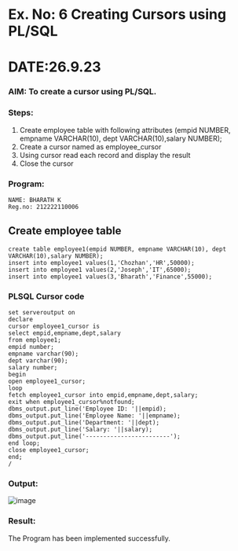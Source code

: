 # Ex. No: 6 Creating Cursors using PL/SQL
# DATE:26.9.23
### AIM: To create a cursor using PL/SQL.

### Steps:
1. Create employee table with following attributes (empid NUMBER, empname VARCHAR(10), dept VARCHAR(10),salary NUMBER);
2. Create a cursor named as employee_cursor
3. Using cursor read each record and display the result
4. Close the cursor

### Program:
```
NAME: BHARATH K
Reg.no: 212222110006
```
## Create employee table
```
create table employee1(empid NUMBER, empname VARCHAR(10), dept VARCHAR(10),salary NUMBER);
insert into employee1 values(1,'Chozhan','HR',50000);
insert into employee1 values(2,'Joseph','IT',65000);
insert into employee1 values(3,'Bharath','Finance',55000);
```
### PLSQL Cursor code

```
set serveroutput on 
declare
cursor employee1_cursor is
select empid,empname,dept,salary
from employee1;
empid number;
empname varchar(90);
dept varchar(90);
salary number;
begin
open employee1_cursor;
loop
fetch employee1_cursor into empid,empname,dept,salary;
exit when employee1_cursor%notfound;
dbms_output.put_line('Employee ID: '||empid);
dbms_output.put_line('Employee Name: '||empname);
dbms_output.put_line('Department: '||dept);
dbms_output.put_line('Salary: '||salary);
dbms_output.put_line('------------------------');
end loop;
close employee1_cursor;
end;
/

```
### Output:
![image](https://github.com/BharathCSEIOT/Ex-no-6-Creating-Cursors-using-PL-SQL/assets/122793480/e215ad58-aca1-4682-8215-f57d2edeb2d1)



### Result:
The Program has been implemented successfully.
